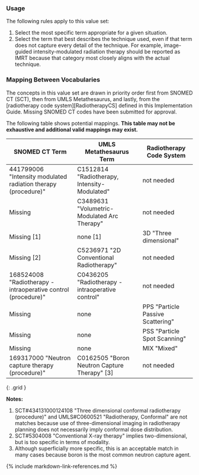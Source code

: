### Usage

The following rules apply to this value set:

1. Select the most specific term appropriate for a given situation.
2. Select the term that best describes the technique used, even if that term does not capture every detail of the technique. For example, image-guided intensity-modulated radiation therapy should be reported as IMRT because that category most closely aligns with the actual technique.

### Mapping Between Vocabularies

The concepts in this value set are drawn in priority order first from SNOMED CT (SCT), then from UMLS Metathesaurus, and lastly, from the [radiotherapy code system][RadiotherapyCS] defined in this Implementation Guide. Missing SNOMED CT codes have been submitted for approval.

The following table shows potential mappings. **This table may not be exhaustive and additional valid mappings may exist.**

| **SNOMED CT Term**   | **UMLS Metathesaurus Term**     | **Radiotherapy Code System** |
| -------------------- | -------------------- | --------------------- |
| 441799006 "Intensity modulated radiation therapy (procedure)" |  C1512814 "Radiotherapy, Intensity-Modulated" | not needed |
| Missing | C3489631 "Volumetric-Modulated Arc Therapy" | not needed |
| Missing [1] | none [1] | 3D "Three dimensional" |
| Missing [2] | C5236971 "2D Conventional Radiotherapy" | not needed |
| 168524008 "Radiotherapy - intraoperative control (procedure)" | C0436205 "Radiotherapy - intraoperative control" | not needed |
| Missing | none | PPS "Particle Passive Scattering" |
| Missing | none | PSS "Particle Spot Scanning" |
| Missing | none | MIX "Mixed" |
| 169317000 "Neutron capture therapy (procedure)" | C0162505 "Boron Neutron Capture Therapy" [3] | not needed |
{: .grid }

**Notes:**

1. SCT#434131000124108 "Three dimensional conformal radiotherapy (procedure)" and UMLS#C0600521 "Radiotherapy, Conformal" are not matches because use of three-dimensional imaging in radiotherapy planning does not necessarily imply conformal dose distribution.
2. SCT#5304008 "Conventional X-ray therapy" implies two-dimensional, but is too specific in terms of modality.
3. Although superficially more specific, this is an acceptable match in many cases because boron is the most common neutron capture agent.

{% include markdown-link-references.md %}
